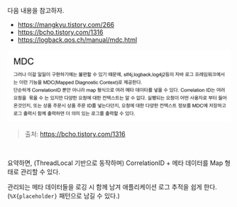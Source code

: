 다음 내용을 참고하자.
- https://mangkyu.tistory.com/266
- https://bcho.tistory.com/1316
- https://logback.qos.ch/manual/mdc.html

![](../images/[JAVA]%20MDC_50.png)

> 출처: https://bcho.tistory.com/1316

<br>

요약하면, (ThreadLocal 기반으로 동작하며) CorrelationID + 메타 데이터를 Map 형태로 관리할 수 있다. 

관리되는 메타 데이터들을 로깅 시 함께 남겨 애플리케이션 로그 추적을 쉽게 한다. (`%X{placeholder}`  패턴으로 남길 수 있다.)